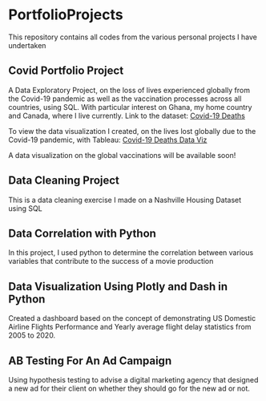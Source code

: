 # PortfolioProjects
This repository contains all codes from the various personal projects I have undertaken

## Covid Portfolio Project
A Data Exploratory Project, on the loss of lives experienced globally from the Covid-19 pandemic as well as the vaccination processes across all countries, using SQL.
With particular interest on Ghana, my home country and Canada, where I live currently. Link to the dataset: [Covid-19 Deaths](https://ourworldindata.org/covid-deaths)

To view the data visualization I created, on the lives lost globally due to the Covid-19 pandemic, with Tableau: [Covid-19 Deaths Data Viz](https://public.tableau.com/views/Covid-19PortfolioProject_16228257633050/Dashboard1?:language=en-US&:display_count=n&:origin=viz_share_link)

A data visualization on the global vaccinations will be available soon!

## Data Cleaning Project
This is a data cleaning exercise I made on a Nashville Housing Dataset using SQL

## Data Correlation with Python
In this project, I used python to determine the correlation between various variables that contribute to the success of a movie production

## Data Visualization Using Plotly and Dash in Python
Created a dashboard based on the concept of demonstrating US Domestic Airline Flights Performance and Yearly average flight delay statistics from 2005 to 2020.

## AB Testing For An Ad Campaign
Using hypothesis testing to advise a digital marketing agency that designed a new ad for their client on whether they should go for the new ad or not. 



